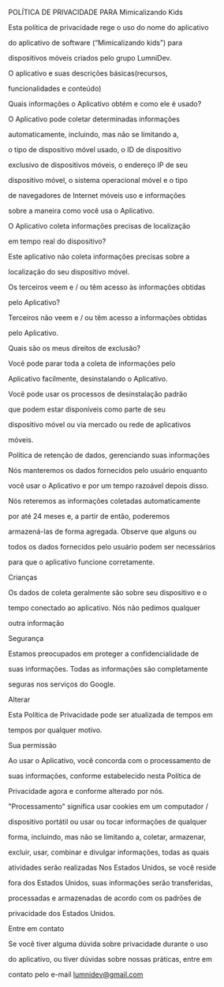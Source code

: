 POLÍTICA DE PRIVACIDADE PARA Mimicalizando Kids 

  

Esta política de privacidade rege o uso do nome do aplicativo  

do aplicativo de software (“Mimicalizando kids”) para  

dispositivos móveis criados pelo grupo LumniDev.  

O aplicativo e suas descrições básicas(recursos,  

funcionalidades e conteúdo) 

  

Quais informações o Aplicativo obtém e como ele é usado? 

O Aplicativo pode coletar determinadas informações  

automaticamente, incluindo, mas não se limitando a,  

o tipo de dispositivo móvel usado, o ID de dispositivo  

exclusivo de dispositivos móveis, o endereço IP de seu  

dispositivo móvel, o sistema operacional móvel e o tipo  

de navegadores de Internet móveis uso e informações  

sobre a maneira como você usa o Aplicativo. 

  

O Aplicativo coleta informações precisas de localização  

em tempo real do dispositivo? 

Este aplicativo não coleta informações precisas sobre a  

localização do seu dispositivo móvel. 

  

Os terceiros veem e / ou têm acesso às informações obtidas  

pelo Aplicativo? 

Terceiros não veem e / ou têm acesso a informações obtidas 

pelo Aplicativo. 

  

Quais são os meus direitos de exclusão? 

Você pode parar toda a coleta de informações pelo 

Aplicativo facilmente, desinstalando o Aplicativo. 

Você pode usar os processos de desinstalação padrão  

que podem estar disponíveis como parte de seu 

dispositivo móvel ou via mercado ou rede de aplicativos 

móveis. 

  

Política de retenção de dados, gerenciando suas informações 

Nós manteremos os dados fornecidos pelo usuário enquanto  

você usar o Aplicativo e por um tempo razoável depois disso.  

Nós reteremos as informações coletadas automaticamente  

por até 24 meses e, a partir de então, poderemos  

armazená-las de forma agregada. Observe que alguns ou  

todos os dados fornecidos pelo usuário podem ser necessários  

para que o aplicativo funcione corretamente. 

  

Crianças 

Os dados de coleta geralmente são sobre seu dispositivo e o  

tempo conectado ao aplicativo. Nós não pedimos qualquer  

outra informação 

  

Segurança 

Estamos preocupados em proteger a confidencialidade de  

suas informações. Todas as informações são completamente  

seguras nos serviços do Google. 

  

Alterar 

Esta Política de Privacidade pode ser atualizada de tempos em  

tempos por qualquer motivo. 

  

Sua permissão 

Ao usar o Aplicativo, você concorda com o processamento de  

suas informações, conforme estabelecido nesta Política de  

Privacidade agora e conforme alterado por nós.  

"Processamento" significa usar cookies em um computador /  

dispositivo portátil ou usar ou tocar informações de qualquer  

forma, incluindo, mas não se limitando a, coletar, armazenar,  

excluir, usar, combinar e divulgar informações, todas as quais  

atividades serão realizadas Nos Estados Unidos, se você reside  

fora dos Estados Unidos, suas informações serão transferidas,  

processadas e armazenadas de acordo com os padrões de  

privacidade dos Estados Unidos. 

  

Entre em contato 

Se você tiver alguma dúvida sobre privacidade durante o uso  

do aplicativo, ou tiver dúvidas sobre nossas práticas, entre em  

contato pelo e-mail lumnidev@gmail.com 

